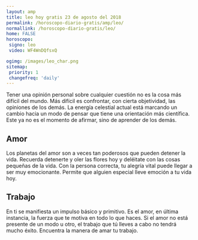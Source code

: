 ```yaml
---
layout: amp
title: leo hoy gratis 23 de agosto del 2018 
permalink: /horoscopo-diario-gratis/amp/leo/
normallink: /horoscopo-diario-gratis/leo/
home: FALSE
horoscopo:
 signo: leo
 video: WF4WnDQfsxQ

ogimg: /images/leo_char.png
sitemap:
 priority: 1
 changefreq: 'daily'
---
```



Tener una opinión personal sobre cualquier cuestión no es la cosa más difícil del mundo. Más difícil es confrontar, con cierta objetividad, las opiniones de los demás. La energía celestial actual está marcando un cambio hacia un modo de pensar que tiene una orientación más científica. Este ya no es el momento de afirmar, sino de aprender de los demás.

## Amor

Los planetas del amor son a veces tan poderosos que pueden detener la vida. Recuerda detenerte y oler las flores hoy y deléitate con las cosas pequeñas de la vida. Con la persona correcta, tu alegría vital puede llegar a ser muy emocionante. Permite que alguien especial lleve emoción a tu vida hoy.

## Trabajo

En ti se manifiesta un impulso básico y primitivo. Es el amor, en última instancia, la fuerza que te motiva en todo lo que haces. Si el amor no está presente de un modo u otro, el trabajo que tú lleves a cabo no tendrá mucho éxito. Encuentra la manera de amar tu trabajo.